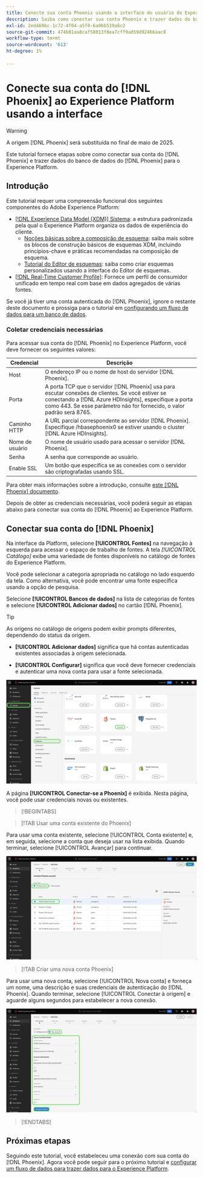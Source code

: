 ```yaml
---
title: Conecte sua conta Phoenix usando a interface do usuário do Experience Platform
description: Saiba como conectar sua conta Phoenix e trazer dados do banco de dados Phoenix para o Experience Platform usando a interface do usuário do.
exl-id: 2ed469bc-1c72-4f04-a5f0-6a0bb519a6c2
source-git-commit: 474b81aa8caf58013f8ea7cff9ad59d92466aac8
workflow-type: tm+mt
source-wordcount: '613'
ht-degree: 1%

---
```


# Conecte sua conta do [!DNL Phoenix] ao Experience Platform usando a interface

>[!WARNING]
>
>A origem [!DNL Phoenix] será substituída no final de maio de 2025.

Este tutorial fornece etapas sobre como conectar sua conta do [!DNL Phoenix] e trazer dados do banco de dados do [!DNL Phoenix] para o Experience Platform.

## Introdução

Este tutorial requer uma compreensão funcional dos seguintes componentes do Adobe Experience Platform:

* [[!DNL Experience Data Model (XDM)] Sistema](../../../../../xdm/home.md): a estrutura padronizada pela qual o Experience Platform organiza os dados de experiência do cliente.
   * [Noções básicas sobre a composição de esquema](../../../../../xdm/schema/composition.md): saiba mais sobre os blocos de construção básicos de esquemas XDM, incluindo princípios-chave e práticas recomendadas na composição de esquema.
   * [Tutorial do Editor de esquemas](../../../../../xdm/tutorials/create-schema-ui.md): saiba como criar esquemas personalizados usando a interface do Editor de esquemas.
* [[!DNL Real-Time Customer Profile]](../../../../../profile/home.md): Fornece um perfil de consumidor unificado em tempo real com base em dados agregados de várias fontes.

Se você já tiver uma conta autenticada do [!DNL Phoenix], ignore o restante deste documento e prossiga para o tutorial em [configurando um fluxo de dados para um banco de dados](../../dataflow/databases.md).

### Coletar credenciais necessárias

Para acessar sua conta do [!DNL Phoenix] no Experience Platform, você deve fornecer os seguintes valores:

| Credencial | Descrição |
| --- | --- |
| Host | O endereço IP ou o nome de host do servidor [!DNL Phoenix]. |
| Porta | A porta TCP que o servidor [!DNL Phoenix] usa para escutar conexões de clientes. Se você estiver se conectando a [!DNL Azure HDInsights], especifique a porta como 443. Se esse parâmetro não for fornecido, o valor padrão será 8765. |
| Caminho HTTP | A URL parcial correspondente ao servidor [!DNL Phoenix]. Especifique /hbasephoenix0 se estiver usando o cluster [!DNL Azure HDInsights]. |
| Nome de usuário | O nome de usuário usado para acessar o servidor [!DNL Phoenix]. |
| Senha | A senha que corresponde ao usuário. |
| Enable SSL | Um botão que especifica se as conexões com o servidor são criptografadas usando SSL. |

Para obter mais informações sobre a introdução, consulte [este [!DNL Phoenix] documento](https://python-phoenixdb.readthedocs.io/en/latest/api.html).

Depois de obter as credenciais necessárias, você poderá seguir as etapas abaixo para conectar sua conta do [!DNL Phoenix] ao Experience Platform.

## Conectar sua conta do [!DNL Phoenix]

Na interface da Platform, selecione **[!UICONTROL Fontes]** na navegação à esquerda para acessar o espaço de trabalho de fontes. A tela *[!UICONTROL Catálogo]* exibe uma variedade de fontes disponíveis no catálogo de fontes do Experience Platform.

Você pode selecionar a categoria apropriada no catálogo no lado esquerdo da tela. Como alternativa, você pode encontrar uma fonte específica usando a opção de pesquisa.

Selecione **[!UICONTROL Bancos de dados]** na lista de categorias de fontes e selecione **[!UICONTROL Adicionar dados]** no cartão [!DNL Phoenix].

>[!TIP]
>
>As origens no catálogo de origens podem exibir prompts diferentes, dependendo do status da origem.
> 
>* **[!UICONTROL Adicionar dados]** significa que há contas autenticadas existentes associadas à origem selecionada.
>
>* **[!UICONTROL Configurar]** significa que você deve fornecer credenciais e autenticar uma nova conta para usar a fonte selecionada.

![O catálogo de origens na interface do usuário do Experience Platform com o cartão de origem Phoenix selecionado.](../../../../images/tutorials/create/phoenix/catalog.png)

A página **[!UICONTROL Conectar-se a Phoenix]** é exibida. Nesta página, você pode usar credenciais novas ou existentes.

>[!BEGINTABS]

>[!TAB Usar uma conta existente do Phoenix]

Para usar uma conta existente, selecione [!UICONTROL Conta existente] e, em seguida, selecione a conta que deseja usar na lista exibida. Quando terminar, selecione [!UICONTROL Avançar] para continuar.

![Uma lista de contas autenticadas do banco de dados Phoenix que já existem em sua organização.](../../../../images/tutorials/create/phoenix/existing.png)

>[!TAB Criar uma nova conta Phoenix]

Para usar uma nova conta, selecione [!UICONTROL Nova conta] e forneça um nome, uma descrição e suas credenciais de autenticação do [!DNL Phoenix]. Quando terminar, selecione [!UICONTROL Conectar à origem] e aguarde alguns segundos para estabelecer a nova conexão.

![A nova interface de conta na qual você pode fornecer credenciais de autenticação e criar uma conta Phoenix.](../../../../images/tutorials/create/phoenix/new.png)

>[!ENDTABS]

## Próximas etapas

Seguindo este tutorial, você estabeleceu uma conexão com sua conta do [!DNL Phoenix]. Agora você pode seguir para o próximo tutorial e [configurar um fluxo de dados para trazer dados para o Experience Platform](../../dataflow/databases.md).

